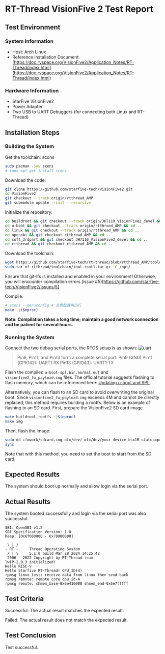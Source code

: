 # RT-Thread VisionFive 2 Test Report

## Test Environment

### System Information

- Host: Arch Linux
- Reference Installation Document: [https://doc.rvspace.org/VisionFive2/Application_Notes/RT-Thread/index.html](https://doc.rvspace.org/VisionFive2/Application_Notes/RT-Thread/index.html)

### Hardware Information

- StarFive VisionFive2
- Power Adapter
- Two USB to UART Debuggers (for connecting both Linux and RT-Thread)

## Installation Steps

### Building the System

Get the toolchain: scons

```bash
sudo pacman -Syu scons
# sudo apt-get install scons
```

Download the code:

```bash
git clone https://github.com/starfive-tech/VisionFive2.git
cd VisionFive2
git checkout --track origin/rtthread_AMP
git submodule update --init --recursive
```

Initialize the repository:

```bash
cd buildroot && git checkout --track origin/JH7110_VisionFive2_devel && cd ..
cd u-boot && git checkout --track origin/rtthread_AMP && cd ..
cd linux && git checkout --track origin/rtthread_AMP && cd ..
cd opensbi && git checkout rtthread_AMP && cd ..
cd soft_3rdpart && git checkout JH7110_VisionFive2_devel && cd ..
cd rtthread && git checkout rtthread_AMP && cd ..
```

Download the toolchain:

```bash
wget https://github.com/starfive-tech/rt-thread/blob/rtthread_AMP/toolchain/tool-root1.tar.gz
sudo tar xf rtthread/toolchain/tool-root1.tar.gz -C /opt/
```

Ensure that git-lfs is installed and enabled in your environment! Otherwise, you will encounter compilation errors (issue #5)[https://github.com/starfive-tech/VisionFive2/issues/5]

Compile:
```bash
# scons --menuconfig # 若需配置再运行
make -j($nproc)
```

**Note: Compilation takes a long time; maintain a good network connection and be patient for several hours.**

### Running the System

Connect the two debug serial ports, the RTOS setup is as shown:
![uart](image.png)

> Pin9, Pin11, and Pin13 form a complete serial port:
> Pin9 (GND)
> Pin11 (GPIO42): UART1 RX
> Pin13 (GPIO43): UART1 TX

Flash the compiled `u-boot-spl.bin.normal.out` and `visionfive2_fw_payload.img` files. The official tutorial suggests flashing to flash memory, which can be referenced here: [Updating u-boot and SPL](https://doc.rvspace.org/VisionFive2/Quick_Start_Guide/VisionFive2_SDK_QSG/updating_spl_and_u_boot%20-%20vf2.html#updating_spl_and_u_boot-vf2__section_y3j_yp5_yvb).

Alternatively, you can flash to an SD card to avoid overwriting the original boot. Since `visionfive2_fw_payload.img` exceeds 4M and cannot be directly replaced, this method requires building a rootfs. Below is an example of flashing to an SD card. First, prepare the VisionFive2 SD card image.

```bash
make buildroot_rootfs -j$(nproc)
make img
```

Then, flash the image:

```bash
sudo dd if=work/sdcard.img of=/dev/ of=/dev/your-device bs=1M status=progress
sync
```

Note that with this method, you need to set the boot to start from the SD card.

## Expected Results

The system should boot up normally and allow login via the serial port.

## Actual Results

The system booted successfully and login via the serial port was also successful.

```log
SBI: OpenSBI v1.2
SBI Specification Version: 1.0
heap: [0x6f000000 - 0x70000000]

 \ | /
- RT -     Thread Operating System
 / | \     5.1.0 build Mar 28 2024 14:25:42
 2006 - 2022 Copyright by RT-Thread team
lwIP-2.0.3 initialized!
Hello RISC-V
Hello Starfive RT-Thread! CPU_ID(4)
rpmsg linux test: receive data from linux then send back
rpmsg remote: remote core cpu_id-4
rpmsg remote: shmem_base-0x6e410000 shmem_end-0x6e7fffff
```

## Test Criteria

Successful: The actual result matches the expected result.

Failed: The actual result does not match the expected result.

## Test Conclusion

Test successful.
